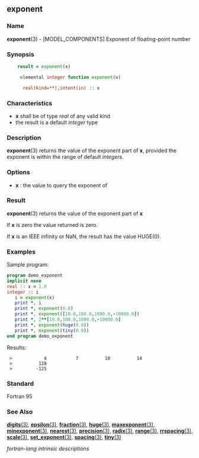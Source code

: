 ## exponent

### **Name**

**exponent**(3) - \[MODEL_COMPONENTS\] Exponent of floating-point number

### **Synopsis**

```fortran
    result = exponent(x)
```

```fortran
     elemental integer function exponent(x)

      real(kind=**),intent(in) :: x
```

### **Characteristics**

- **x** shall be of type _real_ of any valid kind
- the result is a default _integer_ type

### **Description**

**exponent**(3) returns the value of the exponent part of **x**, provided
the exponent is within the range of default _integers_.

### **Options**

- **x**
  : the value to query the exponent of

### **Result**

**exponent**(3) returns the value of the exponent part of **x**

If **x** is zero the value returned is zero.

If **x** is an IEEE infinity or NaN, the result has the value HUGE(0).

### **Examples**

Sample program:

```fortran
program demo_exponent
implicit none
real :: x = 1.0
integer :: i
   i = exponent(x)
   print *, i
   print *, exponent(0.0)
   print *, exponent([10.0,100.0,1000.0,-10000.0])
   print *, 2**[10.0,100.0,1000.0,-10000.0]
   print *, exponent(huge(0.0))
   print *, exponent(tiny(0.0))
end program demo_exponent
```

Results:

```text
 >            4           7          10          14
 >          128
 >         -125
```

### **Standard**

Fortran 95

### **See Also**

[**digits**(3)](#digits),
[**epsilon**(3)](#epsilon),
[**fraction**(3)](#fraction),
[**huge**(3)](#huge),
[**maxexponent**(3)](#maxexponent),
[**minexponent**(3)](#minexponent),
[**nearest**(3)](#nearest),
[**precision**(3)](#precision),
[**radix**(3)](#radix),
[**range**(3)](#range),
[**rrspacing**(3)](#rrspacing),
[**scale**(3)](#scale),
[**set_exponent**(3)](#set_exponent),
[**spacing**(3)](#spacing),
[**tiny**(3)](#tiny)

_fortran-lang intrinsic descriptions_

